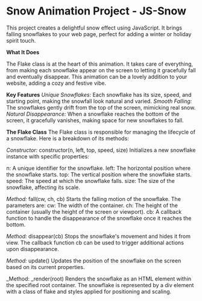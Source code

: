 # Snow Animation Project - JS-Snow

This project creates a delightful snow effect using JavaScript. It brings falling snowflakes to your web page, perfect for adding a winter or holiday spirit touch.

**What It Does**

The Flake class is at the heart of this animation. It takes care of everything, from making each snowflake appear on the screen to letting it gracefully fall and eventually disappear. This animation can be a lovely addition to your website, adding a cozy and festive vibe.

**Key Features**
_Unique Snowflakes:_ Each snowflake has its size, speed, and starting point, making the snowfall look natural and varied.
_Smooth Falling:_ The snowflakes gently drift from the top of the screen, mimicking real snow.
_Natural Disappearance:_ When a snowflake reaches the bottom of the screen, it gracefully vanishes, making space for new snowflakes to fall.

**The Flake Class**
The Flake class is responsible for managing the lifecycle of a snowflake. Here is a breakdown of its methods:

_Constructor:_ constructor(n, left, top, speed, size)
Initializes a new snowflake instance with specific properties:

n: A unique identifier for the snowflake.
left: The horizontal position where the snowflake starts.
top: The vertical position where the snowflake starts.
speed: The speed at which the snowflake falls.
size: The size of the snowflake, affecting its scale.

_Method:_ fall(cw, ch, cb)
Starts the falling motion of the snowflake. The parameters are:
cw: The width of the container.
ch: The height of the container (usually the height of the screen or viewport).
cb: A callback function to handle the disappearance of the snowflake once it reaches the bottom.

_Method:_ disappear(cb)
Stops the snowflake's movement and hides it from view. The callback function cb can be used to trigger additional actions upon disappearance.

_Method:_ update()
Updates the position of the snowflake on the screen based on its current properties.

_Method: _render(root)
Renders the snowflake as an HTML element within the specified root container. The snowflake is represented by a div element with a class of flake and styles applied for positioning and scaling.


 
